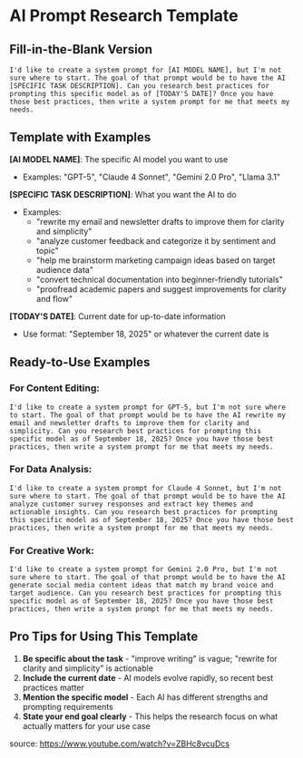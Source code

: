 # AI Prompt Research Template

## Fill-in-the-Blank Version

```
I'd like to create a system prompt for [AI MODEL NAME], but I'm not sure where to start. The goal of that prompt would be to have the AI [SPECIFIC TASK DESCRIPTION]. Can you research best practices for prompting this specific model as of [TODAY'S DATE]? Once you have those best practices, then write a system prompt for me that meets my needs.
```

## Template with Examples

**[AI MODEL NAME]**: The specific AI model you want to use
- Examples: "GPT-5", "Claude 4 Sonnet", "Gemini 2.0 Pro", "Llama 3.1"

**[SPECIFIC TASK DESCRIPTION]**: What you want the AI to do
- Examples: 
  - "rewrite my email and newsletter drafts to improve them for clarity and simplicity"
  - "analyze customer feedback and categorize it by sentiment and topic"
  - "help me brainstorm marketing campaign ideas based on target audience data"
  - "convert technical documentation into beginner-friendly tutorials"
  - "proofread academic papers and suggest improvements for clarity and flow"

**[TODAY'S DATE]**: Current date for up-to-date information
- Use format: "September 18, 2025" or whatever the current date is

## Ready-to-Use Examples

### For Content Editing:
```
I'd like to create a system prompt for GPT-5, but I'm not sure where to start. The goal of that prompt would be to have the AI rewrite my email and newsletter drafts to improve them for clarity and simplicity. Can you research best practices for prompting this specific model as of September 18, 2025? Once you have those best practices, then write a system prompt for me that meets my needs.
```

### For Data Analysis:
```
I'd like to create a system prompt for Claude 4 Sonnet, but I'm not sure where to start. The goal of that prompt would be to have the AI analyze customer survey responses and extract key themes and actionable insights. Can you research best practices for prompting this specific model as of September 18, 2025? Once you have those best practices, then write a system prompt for me that meets my needs.
```

### For Creative Work:
```
I'd like to create a system prompt for Gemini 2.0 Pro, but I'm not sure where to start. The goal of that prompt would be to have the AI generate social media content ideas that match my brand voice and target audience. Can you research best practices for prompting this specific model as of September 18, 2025? Once you have those best practices, then write a system prompt for me that meets my needs.
```

## Pro Tips for Using This Template

1. **Be specific about the task** - "improve writing" is vague; "rewrite for clarity and simplicity" is actionable
2. **Include the current date** - AI models evolve rapidly, so recent best practices matter
3. **Mention the specific model** - Each AI has different strengths and prompting requirements
4. **State your end goal clearly** - This helps the research focus on what actually matters for your use case
 
source: https://www.youtube.com/watch?v=ZBHc8vcuDcs
